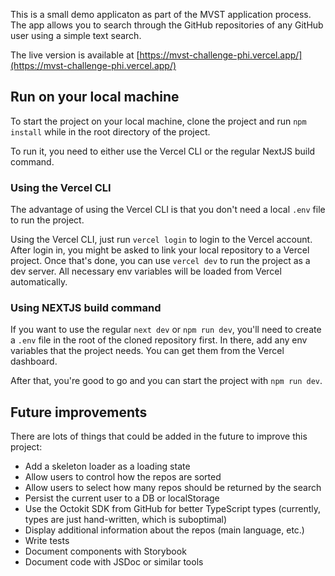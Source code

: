 This is a small demo applicaton as part of the MVST application process. The app allows you to search through the GitHub repositories of any GitHub user using a simple text search.

The live version is available at [https://mvst-challenge-phi.vercel.app/](https://mvst-challenge-phi.vercel.app/)

## Run on your local machine

To start the project on your local machine, clone the project and run `npm install` while in the root directory of the project.

To run it, you need to either use the Vercel CLI or the regular NextJS build command.

### Using the Vercel CLI

The advantage of using the Vercel CLI is that you don't need a local `.env` file to run the project.

Using the Vercel CLI, just run `vercel login` to login to the Vercel account. After login in, you might be asked to link your local repository to a Vercel project. Once that's done, you can use `vercel dev` to run the project as a dev server. All necessary env variables will be loaded from Vercel automatically.

### Using NEXTJS build command

If you want to use the regular `next dev` or `npm run dev`, you'll need to create a `.env` file in the root of the cloned repository first. In there, add any env variables that the project needs. You can get them from the Vercel dashboard.

After that, you're good to go and you can start the project with `npm run dev`.

## Future improvements

There are lots of things that could be added in the future to improve this project:

- Add a skeleton loader as a loading state
- Allow users to control how the repos are sorted
- Allow users to select how many repos should be returned by the search
- Persist the current user to a DB or localStorage
- Use the Octokit SDK from GitHub for better TypeScript types (currently, types are just hand-written, which is suboptimal)
- Display additional information about the repos (main language, etc.)
- Write tests
- Document components with Storybook
- Document code with JSDoc or similar tools
